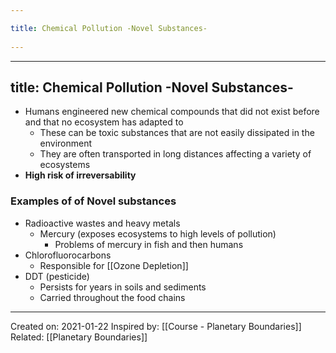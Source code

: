 ```yaml
---
title: Chemical Pollution -Novel Substances- 
---
```

---
title: Chemical Pollution -Novel Substances-
---
- Humans engineered new chemical compounds that did not exist before and that no ecosystem has adapted to
	- These can be toxic substances that are not easily dissipated in the environment
	- They are often transported in long distances affecting a variety of ecosystems
- **High risk of irreversability**

### Examples of of Novel substances
- Radioactive wastes and heavy metals
	- Mercury (exposes ecosystems to high levels of pollution)
		- Problems of mercury in fish and then humans
- Chlorofluorocarbons
	- Responsible for [[Ozone Depletion]]
- DDT (pesticide)
	- Persists for years in soils and sediments
	- Carried throughout the food chains

-------------------
Created on: 2021-01-22
Inspired by: [[Course - Planetary Boundaries]]
Related: [[Planetary Boundaries]]
